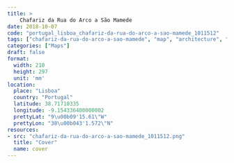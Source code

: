 ```yaml
---
title: > 
    Chafariz da Rua do Arco a São Mamede
date: 2018-10-07
code: "portugal_lisboa_chafariz-da-rua-do-arco-a-sao-mamede_1011512"
tags: ["chafariz-da-rua-do-arco-a-sao-mamede", "map", "architecture", "buildings", "Lisboa", "Portugal"]
categories: ["Maps"]
draft: false
format:
  width: 210
  height: 297
  unit: 'mm'
location:
  place: "Lisboa"
  country: "Portugal"
  latitude: 38.71710335
  longitude: -9.154336400000002
  prettyLat: "9\u00b09'15.61\"W"
  prettyLon: "38\u00b043'1.572\"N"
resources:
- src: "chafariz-da-rua-do-arco-a-sao-mamede_1011512.png"
  title: "Cover"
  name: cover
---
```

